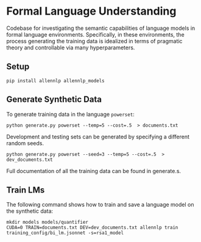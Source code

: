 # Formal Language Understanding

Codebase for investigating the semantic capabilities of language models in formal language environments. Specifically, in these environments, the process generating the training data is idealized in terms of pragmatic theory and controllable via many hyperparameters.

## Setup

```shell
pip install allennlp allennlp_models
```

<!-- To get a singularity container for `allennlp`, one can also do:

```shell
singularity pull docker://allennlp/allennlp:latest
``` -->

## Generate Synthetic Data

To generate training data in the language `powerset`:

```shell
python generate.py powerset --temp=5 --cost=.5  > documents.txt
```

Development and testing sets can be generated by specifying a different random seeds.

```shell
python generate.py powerset --seed=3 --temp=5 --cost=.5  > dev_documents.txt
```

Full documentation of all the training data can be found in generate.s.

## Train LMs

The following command shows how to train and save a language model on the synthetic data:
```shell
mkdir models models/quantifier
CUDA=0 TRAIN=documents.txt DEV=dev_documents.txt allennlp train training_config/bi_lm.jsonnet -s=rsa1_model
```
